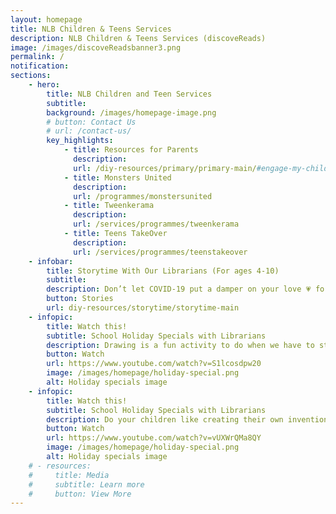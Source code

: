 ```yaml
---
layout: homepage
title: NLB Children & Teens Services
description: NLB Children & Teens Services (discoveReads)
image: /images/discoveReadsbanner3.png
permalink: /
notification: 
sections:
    - hero:
        title: NLB Children and Teen Services
        subtitle: 
        background: /images/homepage-image.png
        # button: Contact Us
        # url: /contact-us/
        key_highlights:
            - title: Resources for Parents
              description:
              url: /diy-resources/primary/primary-main/#engage-my-child-in-reading
            - title: Monsters United
              description: 
              url: /programmes/monstersunited
            - title: Tweenkerama
              description: 
              url: /services/programmes/tweenkerama
            - title: Teens TakeOver
              description: 
              url: /services/programmes/teenstakeover
    - infobar:
        title: Storytime With Our Librarians (For ages 4-10)
        subtitle:
        description: Don’t let COVID-19 put a damper on your love 💗 for our libraries 📚. Stay connected with us through our online storytelling sessions. Let your evenings be filled with fascinating tales in the four official languages. Tune in to Public Libraries Singapore for the English sessions.
        button: Stories
        url: diy-resources/storytime/storytime-main
    - infopic:
        title: Watch this!
        subtitle: School Holiday Specials with Librarians
        description: Drawing is a fun activity to do when we have to stay in.✏️ Let your children expand on their artistic abilities with our librarian, Angela, who will be showing us how we can create a nice drawing in 4 easy steps.🎨
        button: Watch
        url: https://www.youtube.com/watch?v=S1lcosdpw20
        image: /images/homepage/holiday-special.png
        alt: Holiday specials image
    - infopic:
        title: Watch this!
        subtitle: School Holiday Specials with Librarians
        description: Do your children like creating their own inventions just like Leonardo da Vinci? Join our librarian Faye, as she shows us Leonardo’s many amazing inventions and teaches us how to make one of them.
        button: Watch
        url: https://www.youtube.com/watch?v=vUXWrQMa8QY
        image: /images/homepage/holiday-special.png
        alt: Holiday specials image
    # - resources:
    #     title: Media
    #     subtitle: Learn more
    #     button: View More
---
```

